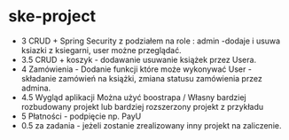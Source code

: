# ske-project

- 3 CRUD + Spring Security z podziałem na role : admin -dodaje i usuwa  ksiazki z ksiegarni, user możne przeglądać.
- 3.5 CRUD + koszyk - dodawanie usuwanie książek przez Usera.
- 4 Zamówienia -  Dodanie funkcji które może wykonywać User - składanie zamówień na książki, zmiana statusu zamówienia przez admina.
- 4.5 Wygląd aplikacji Można użyć boostrapa / Własny bardziej rozbudowany projekt lub bardziej rozszerzony projekt z przykładu
- 5 Płatności - podpięcie np. PayU
- 0.5 za zadania - jeżeli  zostanie zrealizowany inny projekt na zaliczenie.
